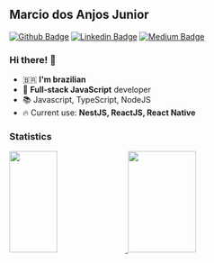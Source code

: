 ## Marcio dos Anjos Junior

[![Github Badge](https://img.shields.io/badge/-Github-000?style=flat-square&logo=Github&logoColor=white&link=https://github.com/marciodajr)](https://github.com/marciodajr)
[![Linkedin Badge](https://img.shields.io/badge/-LinkedIn-blue?style=flat-square&logo=Linkedin&logoColor=white&link=https://www.linkedin.com/in/marciodajr)](https://www.linkedin.com/in/marciodajr)
[![Medium Badge](https://img.shields.io/badge/-Medium-black?style=flat-square&logo=Medium&logoColor=white&link=https://medium.com/@marciodosanjosjunior)](https://medium.com/@marciodosanjosjunior)

### Hi there! 👋

* 🇧🇷 **I'm brazilian**
* 🧙 **Full-stack JavaScript** developer
* 📚 Javascript, TypeScript, NodeJS
* 🔥 Current use: **NestJS, ReactJS, React Native**

### Statistics

<div>
  <a href="https://github.com/marciodajr">
  <img height="180em" style="width: 41%; margin:0"  src="https://github-readme-stats.vercel.app/api/top-langs/?username=marciodajr&layout=compact&theme=chartreuse-dark"/>
    <img height="180em" style="width: 49%; margin: 0" src="https://github-readme-stats.vercel.app/api?username=marciodajr&show_icons=true&theme=chartreuse-dark&include_all_commits=true&count_private=true"/>
</div>

